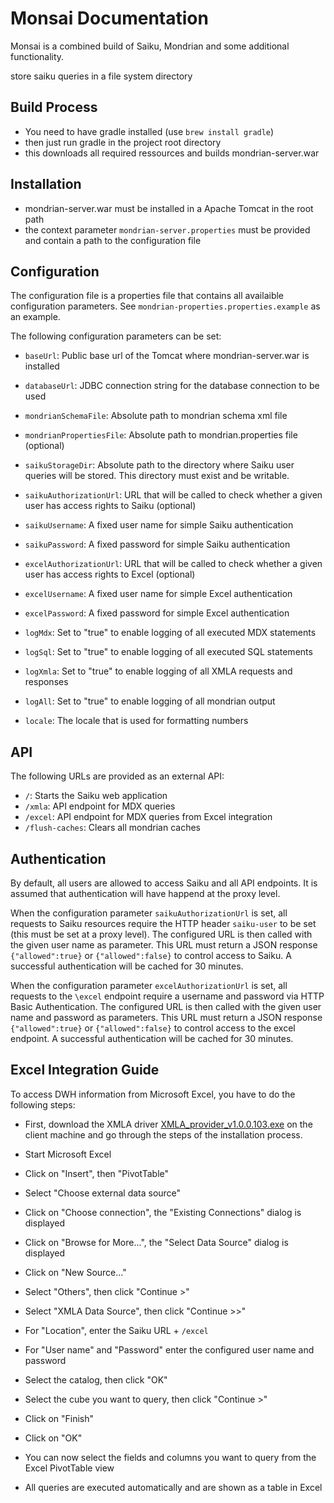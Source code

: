 Monsai Documentation
====================

Monsai is a combined build of Saiku, Mondrian and some additional functionality.

store saiku queries in a file system directory


Build Process
-------------

- You need to have gradle installed (use `brew install gradle`)
- then just run gradle in the project root directory
- this downloads all required ressources and builds mondrian-server.war


Installation
------------

- mondrian-server.war must be installed in a Apache Tomcat in the root path
- the context parameter `mondrian-server.properties` must be provided and contain a path to the configuration file


Configuration
-------------

The configuration file is a properties file that contains all availaible configuration parameters.
See `mondrian-properties.properties.example` as an example.

The following configuration parameters can be set:

- `baseUrl`: Public base url of the Tomcat where mondrian-server.war is installed

- `databaseUrl`: JDBC connection string for the database connection to be used

- `mondrianSchemaFile`: Absolute path to mondrian schema xml file
- `mondrianPropertiesFile`: Absolute path to mondrian.properties file (optional)

- `saikuStorageDir`: Absolute path to the directory where Saiku user queries will be stored. This directory must exist and be writable.
- `saikuAuthorizationUrl`: URL that will be called to check whether a given user has access rights to Saiku (optional)
- `saikuUsername`: A fixed user name for simple Saiku authentication
- `saikuPassword`: A fixed password for simple Saiku authentication
- `excelAuthorizationUrl`: URL that will be called to check whether a given user has access rights to Excel (optional)
- `excelUsername`: A fixed user name for simple Excel authentication
- `excelPassword`: A fixed password for simple Excel authentication

- `logMdx`: Set to "true" to enable logging of all executed MDX statements
- `logSql`: Set to "true" to enable logging of all executed SQL statements
- `logXmla`: Set to "true" to enable logging of all XMLA requests and responses
- `logAll`: Set to "true" to enable logging of all mondrian output

- `locale`: The locale that is used for formatting numbers


API
---

The following URLs are provided as an external API:

- `/`: Starts the Saiku web application
- `/xmla`: API endpoint for MDX queries
- `/excel`: API endpoint for MDX queries from Excel integration
- `/flush-caches`: Clears all mondrian caches


Authentication
--------------

By default, all users are allowed to access Saiku and all API endpoints. It is
assumed that authentication will have happend at the proxy level.

When the configuration parameter `saikuAuthorizationUrl` is set, all requests to Saiku
resources require the HTTP header `saiku-user` to be set (this must be set at a proxy level).
The configured URL is then called with the given user name as parameter. This URL must
return a JSON response `{"allowed":true}` or `{"allowed":false}` to control access to Saiku.
A successful authentication will be cached for 30 minutes.

When the configuration parameter `excelAuthorizationUrl` is set, all requests to the
`\excel` endpoint require a username and password via HTTP Basic Authentication.
The configured URL is then called with the given user name and password as parameters.
This URL must return a JSON response `{"allowed":true}` or `{"allowed":false}` to control
access to the excel endpoint. A successful authentication will be cached for 30 minutes.


Excel Integration Guide
-----------------------

To access DWH information from Microsoft Excel, you have to do the following steps:

- First, download the XMLA driver [XMLA_provider_v1.0.0.103.exe](https://sourceforge.net/projects/xmlaconnect/files) on the client machine and go through the steps of the installation process.


- Start Microsoft Excel
- Click on "Insert", then "PivotTable"
- Select "Choose external data source"
- Click on "Choose connection", the "Existing Connections" dialog is displayed
- Click on "Browse for More...", the "Select Data Source" dialog is displayed
- Click on "New Source..."
- Select "Others", then click "Continue >"
- Select "XMLA Data Source", then click "Continue >>"
- For "Location", enter the Saiku URL + `/excel`
- For "User name" and "Password" enter the configured user name and password
- Select the catalog, then click "OK"
- Select the cube you want to query, then click "Continue >"
- Click on "Finish"
- Click on "OK"
- You can now select the fields and columns you want to query from the Excel PivotTable view
- All queries are executed automatically and are shown as a table in Excel



